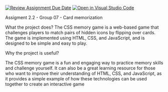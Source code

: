 [![Review Assignment Due Date](https://classroom.github.com/assets/deadline-readme-button-24ddc0f5d75046c5622901739e7c5dd533143b0c8e959d652212380cedb1ea36.svg)](https://classroom.github.com/a/LlYauwvp)
[![Open in Visual Studio Code](https://classroom.github.com/assets/open-in-vscode-718a45dd9cf7e7f842a935f5ebbe5719a5e09af4491e668f4dbf3b35d5cca122.svg)](https://classroom.github.com/online_ide?assignment_repo_id=10907831&assignment_repo_type=AssignmentRepo)

Assigment 2.2 - Group 07 - Card memorization

What the project does? The CSS memory game is a web-based game that 
challenges players to match pairs of hidden icons by flipping over cards. 
The game is implemented using HTML, CSS, and JavaScript, and is designed 
to be simple and easy to play.

Why the project is useful?

The CSS memory game is a fun and engaging way to practice memory skills 
and challenge yourself. It can also be a great learning resource for those 
who want to improve their understanding of HTML, CSS, and JavaScript, as 
it provides a simple example of how these technologies can be used 
together to create an interactive game
